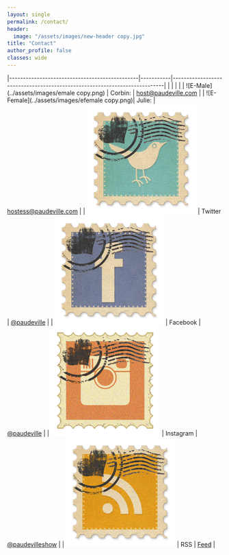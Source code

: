 ```yaml
---
layout: single
permalink: /contact/
header: 
  image: "/assets/images/new-header copy.jpg"
title: "Contact"
author_profile: false
classes: wide
---
```


|-----------------------------------------------|-----------|---------------------------------------------------------------------------|
|                                               |           |                                                                           |
| ![E-Male](../assets/images/emale copy.png)    | Corbin:   | <host@paudeville.com>                                                     |
| ![E-Female](../assets/images/efemale copy.png)| Julie:    | <hostess@paudeville.com>                                                  |
| ![Twitter](../assets/images/twitter.png)      | Twitter   | [@paudeville](https://www.twitter.com/paudeville)                         |
| ![Facebook](../assets/images/facebook.png)    | Facebook  | [@paudeville](https://www.facebook.com/paudeville)                        |
| ![Instagram](../assets/images/instagram.png)  | Instagram | [@paudevilleshow](https://www.instagram.com/paudevilleshow)               |
| ![RSS Feed](../assets/images/rss.png)			| RSS       | [Feed](http://www.paudeville.github.io/minimal-mistakes/podcast-feed.xml) |